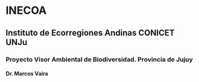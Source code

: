# INECOA
## Instituto de Ecorregiones Andinas CONICET UNJu
### Proyecto Visor Ambiental de Biodiversidad. Provincia de Jujuy

#### Dr. Marcos Vaira
